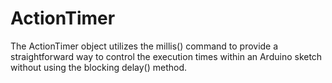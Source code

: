 # ActionTimer

The ActionTimer object utilizes the millis() command to provide a straightforward way to control the execution times within an Arduino sketch without using the blocking delay() method.
